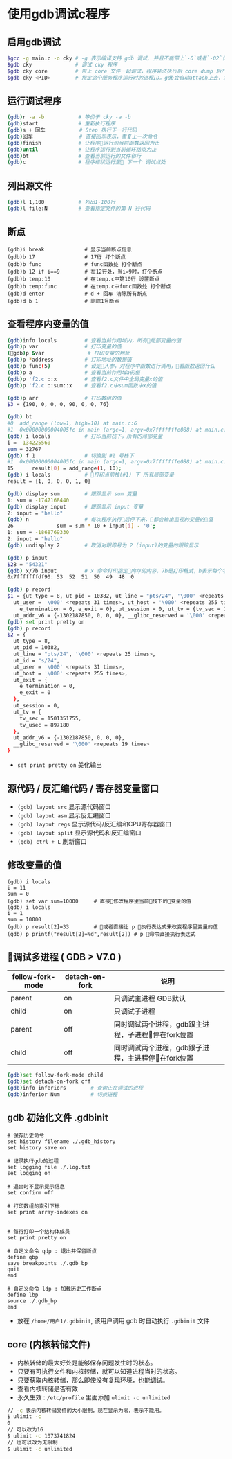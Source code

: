 # 使用gdb调试c程序

## 启用gdb调试

```bash
$gcc -g main.c -o cky # -g 表示编译支持 gdb 调试, 并且不能带上`-O`或者`-O2`优化
$gdb cky              # 调试 cky 程序
$gdb cky core         # 带上 core 文件一起调试，程序非法执行后 core dump 后产生 core 文件
$gdb cky <PID>        # 指定这个服务程序运行时的进程ID。gdb会自动attach上去，并调试他。program应该在PATH环境变量中搜索得到。
```

## 运行调试程序

```bash
(gdb)r -a -b           # 等价于 cky -a -b
(gdb)start             # 重新执行程序
(gdb)s + 回车           # Step 执行下一行代码
(gdb)回车               # 直接回车表示，重复上一次命令
(gdb)finish            # 让程序运行到当前函数返回为止
(gdb)until             # 让程序运行到当前循环结束为止
(gdb)bt                # 查看当前运行的文件和行
(gdb)c                 # 程序继续运行至 下一个 调试点处
```

## 列出源文件

```bash
(gdb)l 1,100           # 列出1-100行
(gdb)l file:N          # 查看指定文件的第 N 行代码
```

## 断点

```bash
(gdb)i break             # 显示当前断点信息
(gdb)b 17                # 17行 打个断点
(gdb)b func              # func函数处 打个断点
(gdb)b 12 if i==9        # 在12行处，当i=9时，打个断点
(gdb)b temp:10           # 在temp.c中第10行 设置断点
(gdb)b temp:func         # 在temp.c中func函数处 打个断点
(gdb)d enter             # d + 回车 清除所有断点
(gdb)d b 1               # 删除1号断点
```

## 查看程序内变量的值

```bash
(gdb)info locals         # 查看当前作用域内，所有局部变量的值
(gdb)p var               # 打印变量的值
(gdb)p &var              # 打印变量的地址
(gdb)p *address          # 打印地址的数据值
(gdb)p func(5)           # 设定入参，对程序中函数进行调用，看函数返回什么
(gdb)p a                 # 查看当前作用域a的值
(gdb)p 'f2.c'::x         # 查看f2.c文件中全局变量x的值
(gdb)p 'f2.c'::sum::x    # 查看f2.c中sum函数中x的值

(gdb)p arr               # 打印数组的值
$3 = {190, 0, 0, 0, 90, 0, 0, 76}

(gdb) bt
#0  add_range (low=1, high=10) at main.c:6
#1  0x00000000004005fc in main (argc=1, argv=0x7fffffffe088) at main.c:15
(gdb) i locals           # 打印当前栈下，所有的局部变量
i = -134225560
sum = 32767
(gdb) f 1                # 切换到 #1 号栈下
#1  0x00000000004005fc in main (argc=1, argv=0x7fffffffe088) at main.c:15
15	    result[0] = add_range(1, 10);
(gdb) i locals           # 打印当前栈(#1) 下 所有局部变量
result = {1, 0, 0, 0, 1, 0}

(gdb) display sum        # 跟踪显示 sum 变量
1: sum = -1747168440
(gdb) display input      # 跟踪显示 input 变量
2: input = "hello"
(gdb) n                  # 每次程序执行后停下来，都会输出监视的变量的值
26	            sum = sum * 10 + input[i] - '0';
1: sum = -1868769330
2: input = "hello"
(gdb) undisplay 2        # 取消对跟踪号为 2 (input)的变量的跟踪显示

(gdb) p input
$28 = "54321"
(gdb) x/7b input         # x 命令打印指定内存的内容，7b是打印格式，b表示每个字节一组，7是表示 7组，从input ,char数组第一个字节开始，连续打印7个字节，第六个字节开始就是越界数据了
0x7fffffffdf90:	53	52	51	50	49	48	0

(gdb) p record
$1 = {ut_type = 8, ut_pid = 10382, ut_line = "pts/24", '\000' <repeats 25 times>, ut_id = "s/24", 
  ut_user = '\000' <repeats 31 times>, ut_host = '\000' <repeats 255 times>, ut_exit = {
    e_termination = 0, e_exit = 0}, ut_session = 0, ut_tv = {tv_sec = 1501351755, tv_usec = 897180}, 
  ut_addr_v6 = {-1302187850, 0, 0, 0}, __glibc_reserved = '\000' <repeats 19 times>}
(gdb) set print pretty on
(gdb) p record
$2 = {
  ut_type = 8, 
  ut_pid = 10382, 
  ut_line = "pts/24", '\000' <repeats 25 times>, 
  ut_id = "s/24", 
  ut_user = '\000' <repeats 31 times>, 
  ut_host = '\000' <repeats 255 times>, 
  ut_exit = {
    e_termination = 0, 
    e_exit = 0
  }, 
  ut_session = 0, 
  ut_tv = {
    tv_sec = 1501351755, 
    tv_usec = 897180
  }, 
  ut_addr_v6 = {-1302187850, 0, 0, 0}, 
  __glibc_reserved = '\000' <repeats 19 times>
}
```

- `set print pretty on` 美化输出

## 源代码 / 反汇编代码 / 寄存器变量窗口

- `(gdb) layout src` 显示源代码窗口
- `(gdb) layout asm` 显示反汇编窗口
- `(gdb) layout regs` 显示源代码/反汇编和CPU寄存器窗口
- `(gdb) layout split` 显示源代码和反汇编窗口
- `(gdb) ctrl + L` 刷新窗口

## 修改变量的值

```gdb
(gdb) i locals
i = 11
sum = 0
(gdb) set var sum=10000     # 直接修改程序里当前栈下的变量的值
(gdb) i locals
i = 1
sum = 10000
(gdb) p result[2]=33        # 或者直接让 p 执行表达式来改变程序里变量的值
(gdb) p printf("result[2]=%d",result[2]) # p 命令直接执行表达式
```

## 调试多进程 ( GDB > V7.0 )

| follow-fork-mode |  detach-on-fork |  说明 |
| ---------------- | --------------- |------ |
| parent | on  | 只调试主进程 GDB默认 |
| child  | on  | 只调试子进程 |
| parent | off  | 同时调试两个进程，gdb跟主进程，子进程停在fork位置 |
| child  | off  | 同时调试两个进程，gdb跟子进程，主进程停在fork位置 |

```bash
(gdb)set follow-fork-mode child
(gdb)set detach-on-fork off
(gdb)info inferiors        # 查询正在调试的进程
(gdb)inferior Num          # 切换进程 
```

## gdb 初始化文件 .gdbinit

```shell
# 保存历史命令
set history filename ./.gdb_history
set history save on

# 记录执行gdb的过程
set logging file ./.log.txt
set logging on

# 退出时不显示提示信息
set confirm off

# 打印数组的索引下标
set print array-indexes on


# 每行打印一个结构体成员
set print pretty on

# 自定义命令 qdp : 退出并保留断点
define qbp
save breakpoints ./.gdb_bp
quit
end

# 自定义命令 ldp : 加载历史工作断点
define lbp
source ./.gdb_bp
end
```

- 放在 `/home/用户1/.gdbinit`, 该用户调用 gdb 时自动执行 `.gdbinit` 文件

## core (内核转储文件)

- 内核转储的最大好处是能够保存问题发生时的状态。
- 只要有可执行文件和内核转储，就可以知道进程当时的状态。
- 只要获取内核转储，那么即使没有复现环境，也能调试。
- 查看内核转储是否有效
- 永久生效 : `/etc/profile` 里面添加 `ulimit -c unlimited`

```bash
// -c 表示内核转储文件的大小限制，现在显示为零，表示不能用。
$ ulimit -c
0
// 可以改为1G
$ ulimit -c 1073741824
// 也可以改为无限制
$ ulimit -c unlimited
```

